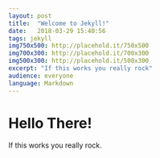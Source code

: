 ```yaml
---
layout: post
title:  "Welcome to Jekyll!"
date:   2018-03-29 15:40:56
tags: jekyll
img750x500: http://placehold.it/750x500
img700x300: http://placehold.it/700x300
img500x300: http://placehold.it/500x300
excerpt: "If this works you really rock"
audience: everyone
language: Markdown
---
```


# Hello There!

If this works you really rock.
